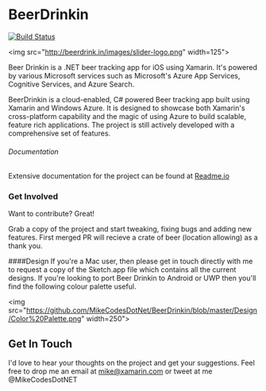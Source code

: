 # BeerDrinkin 
[![Build Status](https://www.bitrise.io/app/7f04749bb7349e62.svg?token=rtX98mobBuH6nkxy1k8l2w&branch=master)](https://www.bitrise.io/app/7f04749bb7349e62)

<img src="http://beerdrink.in/images/slider-logo.png" width=125">

Beer Drinkin is a .NET beer tracking app for iOS using Xamarin. It's powered by various Microsoft services such as Microsoft's Azure App Services, Cognitive Services, and Azure Search.

BeerDrinkin is a cloud-enabled, C# powered Beer tracking app built using Xamarin and Windows Azure. It is designed to showcase both Xamarin's cross-platform capability and the magic of using Azure to build scalable, feature rich applications. The project is still actively developed with a comprehensive set of features. 

###### Documentation 

Extensive documentation for the project can be found at [Readme.io](https://beerdrinkin.readme.io/docs)

### Get Involved
Want to contribute? Great!

Grab a copy of the project and start tweaking, fixing bugs and adding new features. First merged PR will recieve a crate of beer (location allowing) as a thank you. 

####Design
If you're a Mac user, then please get in touch directly with me to request a copy of the Sketch.app file which contains all the current designs. If you're looking to port Beer Drinkin to Android or UWP then you'll find the following colour palette useful. 

<img src="https://github.com/MikeCodesDotNet/BeerDrinkin/blob/master/Design/Color%20Palette.png" width=250">

 
## Get In Touch
I'd love to hear your thoughts on the project and get your suggestions. Feel free to drop me an email at mike@xamarin.com or tweet at me @MikeCodesDotNET
